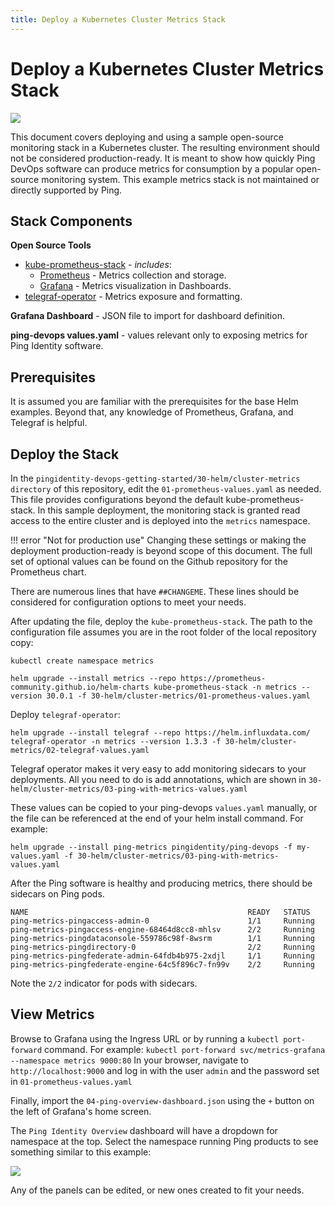 ```yaml
---
title: Deploy a Kubernetes Cluster Metrics Stack
---
```


# Deploy a Kubernetes Cluster Metrics Stack

![](../images/cluster-metrics-stack.png)

This document covers deploying and using a sample open-source monitoring stack in a Kubernetes cluster. The resulting environment should not be considered production-ready.  It is meant to show how quickly Ping DevOps software can produce metrics for consumption by a popular open-source monitoring system. This example metrics stack is not maintained or directly supported by Ping.

## Stack Components

**Open Source Tools**

- [kube-prometheus-stack](https://github.com/prometheus-community/helm-charts/tree/main/charts/kube-prometheus-stack) - _includes_:
  - [Prometheus](https://prometheus.io/) - Metrics collection and storage.
  - [Grafana](https://grafana.com/) - Metrics visualization in Dashboards.
- [telegraf-operator](https://github.com/influxdata/helm-charts/tree/master/charts/telegraf-operator) - Metrics exposure and formatting.

**Grafana Dashboard** - JSON file to import for dashboard definition.

**ping-devops values.yaml** - values relevant only to exposing metrics for Ping Identity software.

## Prerequisites

It is assumed you are familiar with the prerequisites for the base Helm examples.  Beyond that, any knowledge of Prometheus, Grafana, and Telegraf is helpful.

## Deploy the Stack

In the `pingidentity-devops-getting-started/30-helm/cluster-metrics directory` of this repository, edit the `01-prometheus-values.yaml` as needed. This file provides configurations beyond the default kube-prometheus-stack. In this sample deployment, the monitoring stack is granted read access to the entire cluster and is deployed into the `metrics` namespace. 

!!! error "Not for production use"
    Changing these settings or making the deployment production-ready is beyond scope of this document. The full set of optional values can be found on the Github repository for the Prometheus chart.

There are numerous lines that have `##CHANGEME`. These lines should be considered for configuration options to meet your needs.

After updating the file, deploy the `kube-prometheus-stack`.  The path to the configuration file assumes you are in the root folder of the local repository copy:

```
kubectl create namespace metrics

helm upgrade --install metrics --repo https://prometheus-community.github.io/helm-charts kube-prometheus-stack -n metrics --version 30.0.1 -f 30-helm/cluster-metrics/01-prometheus-values.yaml

```

Deploy `telegraf-operator`:

```
helm upgrade --install telegraf --repo https://helm.influxdata.com/ telegraf-operator -n metrics --version 1.3.3 -f 30-helm/cluster-metrics/02-telegraf-values.yaml
```

Telegraf operator makes it very easy to add monitoring sidecars to your deployments. All you need to do is add annotations, which are shown in `30-helm/cluster-metrics/03-ping-with-metrics-values.yaml`

These values can be copied to your ping-devops `values.yaml` manually, or the file can be referenced at the end of your helm install command. For example:

```
helm upgrade --install ping-metrics pingidentity/ping-devops -f my-values.yaml -f 30-helm/cluster-metrics/03-ping-with-metrics-values.yaml
```

After the Ping software is healthy and producing metrics, there should be sidecars on Ping pods.

```
NAME                                                 READY   STATUS
ping-metrics-pingaccess-admin-0                      1/1     Running
ping-metrics-pingaccess-engine-68464d8cc8-mhlsv      2/2     Running
ping-metrics-pingdataconsole-559786c98f-8wsrm        1/1     Running
ping-metrics-pingdirectory-0                         2/2     Running
ping-metrics-pingfederate-admin-64fdb4b975-2xdjl     1/1     Running
ping-metrics-pingfederate-engine-64c5f896c7-fn99v    2/2     Running
```

Note the `2/2` indicator for pods with sidecars.

## View Metrics

Browse to Grafana using the Ingress URL or by running a `kubectl port-forward` command.  For example: `kubectl port-forward svc/metrics-grafana --namespace metrics 9000:80`
In your browser, navigate to `http://localhost:9000` and log in with the user `admin` and the password set in `01-prometheus-values.yaml`

Finally, import the `04-ping-overview-dashboard.json` using the `+` button on the left of Grafana's home screen.

The `Ping Identity Overview` dashboard will have a dropdown for namespace at the top. Select the namespace running Ping products to see something similar to this example:

![](../images/cluster-metrics-dashboard.png)

Any of the panels can be edited, or new ones created to fit your needs.
